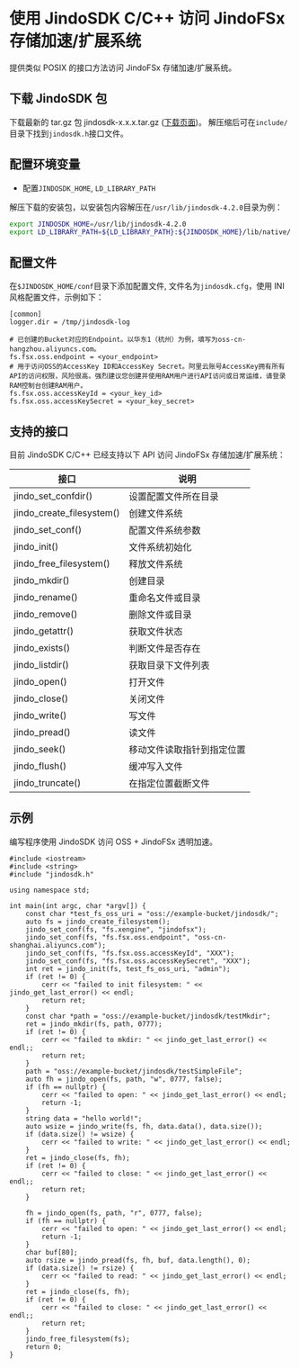 # 使用 JindoSDK C/C++ 访问 JindoFSx 存储加速/扩展系统

提供类似 POSIX 的接口方法访问 JindoFSx 存储加速/扩展系统。

## 下载 JindoSDK 包
下载最新的 tar.gz 包 jindosdk-x.x.x.tar.gz ([下载页面](/docs/user/4.x/jindodata_download.md))。
解压缩后可在`include/`目录下找到`jindosdk.h`接口文件。

## 配置环境变量

* 配置`JINDOSDK_HOME`, `LD_LIBRARY_PATH`

解压下载的安装包，以安装包内容解压在`/usr/lib/jindosdk-4.2.0`目录为例：
```bash
export JINDOSDK_HOME=/usr/lib/jindosdk-4.2.0
export LD_LIBRARY_PATH=${LD_LIBRARY_PATH}:${JINDOSDK_HOME}/lib/native/
```

## 配置文件
在`$JINDOSDK_HOME/conf`目录下添加配置文件, 文件名为`jindosdk.cfg`，使用 INI 风格配置文件，示例如下：

```
[common]
logger.dir = /tmp/jindosdk-log

# 已创建的Bucket对应的Endpoint。以华东1（杭州）为例，填写为oss-cn-hangzhou.aliyuncs.com。
fs.fsx.oss.endpoint = <your_endpoint>
# 用于访问OSS的AccessKey ID和AccessKey Secret。阿里云账号AccessKey拥有所有API的访问权限，风险很高。强烈建议您创建并使用RAM用户进行API访问或日常运维，请登录RAM控制台创建RAM用户。
fs.fsx.oss.accessKeyId = <your_key_id>
fs.fsx.oss.accessKeySecret = <your_key_secret>
```

## 支持的接口

目前 JindoSDK C/C++ 已经支持以下 API 访问 JindoFSx 存储加速/扩展系统：

| 接口            | 说明                                     |
| --------------- | ---------------------------------------|
| jindo_set_confdir()         | 设置配置文件所在目录         |
| jindo_create_filesystem()   | 创建文件系统               |
| jindo_set_conf()            | 配置文件系统参数            |
| jindo_init()                | 文件系统初始化             |
| jindo_free_filesystem()     | 释放文件系统               |
| jindo_mkdir()               | 创建目录                  |
| jindo_rename()              | 重命名文件或目录           |
| jindo_remove()              | 删除文件或目录             |
| jindo_getattr()             | 获取文件状态               |
| jindo_exists()              | 判断文件是否存在            |
| jindo_listdir()             | 获取目录下文件列表          |
| jindo_open()                | 打开文件                  |
| jindo_close()               | 关闭文件                  |
| jindo_write()               | 写文件                   |
| jindo_pread()               | 读文件                   |
| jindo_seek()                | 移动文件读取指针到指定位置   |
| jindo_flush()               | 缓冲写入文件              |
| jindo_truncate()            | 在指定位置截断文件          |

## 示例
编写程序使用 JindoSDK 访问 OSS + JindoFSx 透明加速。

```
#include <iostream>
#include <string>
#include "jindosdk.h"

using namespace std;

int main(int argc, char *argv[]) {
    const char *test_fs_oss_uri = "oss://example-bucket/jindosdk/";
    auto fs = jindo_create_filesystem();
    jindo_set_conf(fs, "fs.xengine", "jindofsx");
    jindo_set_conf(fs, "fs.fsx.oss.endpoint", "oss-cn-shanghai.aliyuncs.com");
    jindo_set_conf(fs, "fs.fsx.oss.accessKeyId", "XXX");
    jindo_set_conf(fs, "fs.fsx.oss.accessKeySecret", "XXX");
    int ret = jindo_init(fs, test_fs_oss_uri, "admin");
    if (ret != 0) {
        cerr << "failed to init filesystem: " << jindo_get_last_error() << endl;
        return ret;
    }
    const char *path = "oss://example-bucket/jindosdk/testMkdir";
    ret = jindo_mkdir(fs, path, 0777);
    if (ret != 0) {
        cerr << "failed to mkdir: " << jindo_get_last_error() << endl;;
        return ret;
    }
    path = "oss://example-bucket/jindosdk/testSimpleFile";
    auto fh = jindo_open(fs, path, "w", 0777, false);
    if (fh == nullptr) {
        cerr << "failed to open: " << jindo_get_last_error() << endl;
        return -1;
    }
    string data = "hello world!";
    auto wsize = jindo_write(fs, fh, data.data(), data.size());
    if (data.size() != wsize) {
        cerr << "failed to write: " << jindo_get_last_error() << endl;
    }
    ret = jindo_close(fs, fh);
    if (ret != 0) {
        cerr << "failed to close: " << jindo_get_last_error() << endl;;
        return ret;
    }

    fh = jindo_open(fs, path, "r", 0777, false);
    if (fh == nullptr) {
        cerr << "failed to open: " << jindo_get_last_error() << endl;
        return -1;
    }
    char buf[80];
    auto rsize = jindo_pread(fs, fh, buf, data.length(), 0);
    if (data.size() != rsize) {
        cerr << "failed to read: " << jindo_get_last_error() << endl;
    }
    ret = jindo_close(fs, fh);
    if (ret != 0) {
        cerr << "failed to close: " << jindo_get_last_error() << endl;;
        return ret;
    }
    jindo_free_filesystem(fs);
    return 0;
}
```